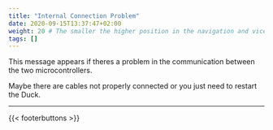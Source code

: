 ```yaml
---
title: "Internal Connection Problem"
date: 2020-09-15T13:37:47+02:00
weight: 20 # The smaller the higher position in the navigation and vice versa
tags: []
---
```


This message appears if theres a problem in the communication between the two microcontrollers.<p />
Maybe there are cables not properly connected or you just need to restart the Duck.

---

{{< footerbuttons >}}
